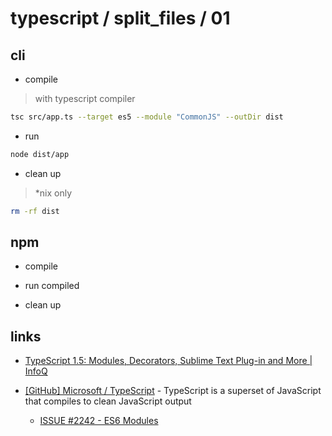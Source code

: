 # typescript / split_files / 01

## cli

* compile 

> with typescript compiler

```bash
tsc src/app.ts --target es5 --module "CommonJS" --outDir dist
```

* run

```bash
node dist/app
```

* clean up

> *nix only

```bash
rm -rf dist
```

## npm

* compile

* run compiled

* clean up


## links

* [TypeScript 1.5: Modules, Decorators, Sublime Text Plug-in and More | InfoQ](http://www.infoq.com/news/2015/04/typescript-1-5/)

* [[GitHub] Microsoft / TypeScript](https://github.com/Microsoft/TypeScript) - TypeScript is a superset of JavaScript that compiles to clean JavaScript output

  * [ISSUE #2242 - ES6 Modules](https://github.com/Microsoft/TypeScript/issues/2242)

